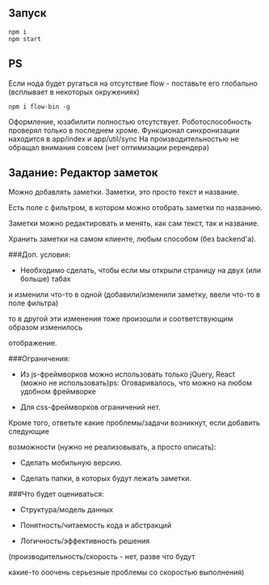## Запуск
    npm i
    npm start
## PS
Если нода будет ругаться на отсутствие flow - поставьте его глобально (всплывает в некоторых окружениях)

    npm i flow-bin -g
    
Оформление, юзабилити полностью отсутствует. Роботоспособность проверял только в последнем хроме. Функционал синхронизации находится в app/index и app/util/sync
На производительностью не обращал внимания совсем (нет оптимизации ререндера) 
## Задание: Редактор заметок

Можно добавлять заметки. Заметки, это просто текст и название.

Есть поле с фильтром, в котором можно отобрать заметки по названию.

Заметки можно редактировать и менять, как сам текст, так и название.

Хранить заметки на самом клиенте, любым способом (без backend&#39;а).

###Доп. условия:

- Необходимо сделать, чтобы если мы открыли страницу на двух (или больше) табах

и изменили что-то в одной (добавили/изменили заметку, ввели что-то в поле фильтра)

то в другой эти изменения тоже произошли и соответствующим образом изменилось

отображение.

###Ограничения:

- Из js-фреймворков можно использовать только jQuery, React (можно не использовать)ps: Оговаривалось, что можно на любом удобном фреймворке

- Для css-фреймворков ограничений нет.

Кроме того, ответьте какие проблемы/задачи возникнут, если добавить следующие

возможности (нужно не реализовывать, а просто описать):

- Сделать мобильную версию.

- Сделать папки, в которых будут лежать заметки.

###Что будет оцениваться:

- Структура/модель данных

- Понятность/читаемость кода и абстракций

- Логичность/эффективность решения

(производительность/скорость - нет, разве что будут

какие-то ооочень серьезные проблемы со скоростью выполнения)
